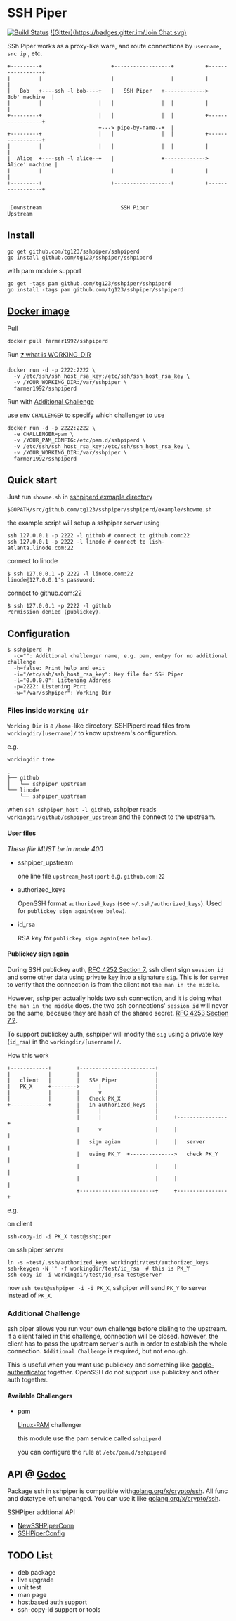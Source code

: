 # SSH Piper

[![Build Status](https://travis-ci.org/tg123/sshpiper.svg?branch=master)](https://travis-ci.org/tg123/sshpiper)
[![Gitter](https://badges.gitter.im/Join Chat.svg)](https://gitter.im/tg123/sshpiper?utm_source=badge&utm_medium=badge&utm_campaign=pr-badge&utm_content=badge)

SSh Piper works as a proxy-like ware, and route connections by `username`, `src ip` , etc.

```
+---------+                      +------------------+          +-----------------+
|         |                      |                  |          |                 |
|   Bob   +----ssh -l bob----+   |   SSH Piper   +------------->   Bob' machine  |
|         |                  |   |               |  |          |                 |
+---------+                  |   |               |  |          +-----------------+
                             +---> pipe-by-name--+  |                             
+---------+                  |   |               |  |          +-----------------+
|         |                  |   |               |  |          |                 |
|  Alice  +----ssh -l alice--+   |               +------------->  Alice' machine |
|         |                      |                  |          |                 |
+---------+                      +------------------+          +-----------------+


 Downstream                         SSH Piper                       Upstream                     

```

## Install 

```
go get github.com/tg123/sshpiper/sshpiperd
go install github.com/tg123/sshpiper/sshpiperd
```

with pam module support

```
go get -tags pam github.com/tg123/sshpiper/sshpiperd
go install -tags pam github.com/tg123/sshpiper/sshpiperd
```

## [Docker image](https://registry.hub.docker.com/u/farmer1992/sshpiperd/)

Pull

```
docker pull farmer1992/sshpiperd
```

Run  [:question: what is WORKING_DIR](#files-inside-working-dir) 

```
docker run -d -p 2222:2222 \
  -v /etc/ssh/ssh_host_rsa_key:/etc/ssh/ssh_host_rsa_key \
  -v /YOUR_WORKING_DIR:/var/sshpiper \
  farmer1992/sshpiperd
```

Run with [Additional Challenge](#additional-challenge)

use env `CHALLENGER` to specify which challenger to use

```
docker run -d -p 2222:2222 \
  -e CHALLENGER=pam \
  -v /YOUR_PAM_CONFIG:/etc/pam.d/sshpiperd \
  -v /etc/ssh/ssh_host_rsa_key:/etc/ssh/ssh_host_rsa_key \
  -v /YOUR_WORKING_DIR:/var/sshpiper \
  farmer1992/sshpiperd
```

## Quick start

Just run `showme.sh` in [sshpiperd exmaple directory](sshpiperd/example)
```
$GOPATH/src/github.com/tg123/sshpiper/sshpiperd/example/showme.sh
```

the example script will setup a sshpiper server using
```
ssh 127.0.0.1 -p 2222 -l github # connect to github.com:22
ssh 127.0.0.1 -p 2222 -l linode # connect to lish-atlanta.linode.com:22
```

connect to linode 

```
$ ssh 127.0.0.1 -p 2222 -l linode.com:22
linode@127.0.0.1's password:
```


connect to github.com:22

```
$ ssh 127.0.0.1 -p 2222 -l github
Permission denied (publickey).
```


## Configuration 

```
$ sshpiperd -h
  -c="": Additional challenger name, e.g. pam, emtpy for no additional challenge
  -h=false: Print help and exit
  -i="/etc/ssh/ssh_host_rsa_key": Key file for SSH Piper
  -l="0.0.0.0": Listening Address
  -p=2222: Listening Port
  -w="/var/sshpiper": Working Dir
```

### Files inside `Working Dir`

`Working Dir` is a `/home`-like directory. 
SSHPiperd read files from `workingdir/[username]/` to know upstream's configuration.

e.g.

```
workingdir tree

.
├── github
│   └── sshpiper_upstream
└── linode
    └── sshpiper_upstream
```

when `ssh sshpiper_host -l github`, 
sshpiper reads `workingdir/github/sshpiper_upstream` and the connect to the upstream. 

#### User files

*These file MUST be in mode 400*

 * sshpiper_upstream
 
   one line file `upstream_host:port` e.g. `github.com:22`

 * authorized_keys
  
   OpenSSH format `authorized_keys` (see `~/.ssh/authorized_keys`). Used for `publickey sign again(see below)`.

 * id_rsa
 
   RSA key for `publickey sign again(see below)`.


#### Publickey sign again

During SSH publickey auth, [RFC 4252 Section 7](http://tools.ietf.org/html/rfc4252#section-7),
ssh client sign `session_id` and some other data using private key into a signature `sig`.
This is for server to verify that the connection is from the client not `the man in the middle`.

However, sshpiper actually holds two ssh connection, and it is doing what `the man in the middle` does.
the two ssh connections' `session_id` will never be the same, because they are hash of the shared secret. [RFC 4253 Section 7.2](http://tools.ietf.org/html/rfc4253#section-7).


To support publickey auth, sshpiper will modify the `sig` using a private key (`id_rsa`) in the `workingdir/[username]/`.

How this work

```
+------------+        +------------------------+                       
|            |        |                        |                       
|   client   |        |   SSH Piper            |                       
|   PK_X     +-------->      |                 |                       
|            |        |      v                 |                       
|            |        |   Check PK_X           |                       
+------------+        |   in authorized_keys   |                       
                      |      |                 |                       
                      |      |                 |     +----------------+
                      |      v                 |     |                |
                      |   sign agian           |     |   server       |
                      |   using PK_Y  +-------------->   check PK_Y   |
                      |                        |     |                |
                      |                        |     |                |
                      +------------------------+     +----------------+
```

e.g.

on client 

```
ssh-copy-id -i PK_X test@sshpiper
```

on ssh piper server

```
ln -s ~test/.ssh/authorized_keys workingdir/test/authorized_keys
ssh-keygen -N '' -f workingdir/test/id_rsa  # this is PK_Y
ssh-copy-id -i workingdir/test/id_rsa test@server
```

now `ssh test@sshpiper -i -i PK_X`, sshpiper will send `PK_Y` to server instead of `PK_X`.


### Additional Challenge

ssh piper allows you run your own challenge before dialing to the upstream.
if a client failed in this challenge, connection will be closed.
however, the client has to pass the upstream server's auth in order to establish the whole connection.
`Additional Challenge` is required, but not enough.


This is useful when you want use publickey and something like [google-authenticator](https://github.com/google/google-authenticator) together. OpenSSH do not support use publickey and other auth together.


#### Available Challengers

 * pam
   
   [Linux-PAM](http://www.linux-pam.org/) challenger
   
   this module use the pam service called `sshpiperd`

   you can configure the rule at `/etc/pam.d/sshpiperd`


## API @ [Godoc](https://godoc.org/github.com/tg123/sshpiper/ssh#SSHPiperConfig)

Package ssh in sshpiper is compatible with[golang.org/x/crypto/ssh](http://golang.org/x/crypto/ssh). 
All func and datatype left unchanged. You can use it like [golang.org/x/crypto/ssh](http://golang.org/x/crypto/ssh).

SSHPiper addtional API

 * [NewSSHPiperConn](https://godoc.org/github.com/tg123/sshpiper/ssh#NewSSHPiperConn)
 * [SSHPiperConfig](https://godoc.org/github.com/tg123/sshpiper/ssh#SSHPiperConfig)


## TODO List
 
 * deb package
 * live upgrade
 * unit test
 * man page
 * hostbased auth support
 * ssh-copy-id support or tools

